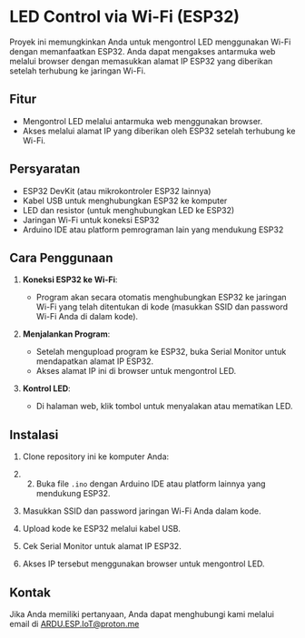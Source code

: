 # LED Control via Wi-Fi (ESP32)

Proyek ini memungkinkan Anda untuk mengontrol LED menggunakan Wi-Fi dengan memanfaatkan ESP32. Anda dapat mengakses antarmuka web melalui browser dengan memasukkan alamat IP ESP32 yang diberikan setelah terhubung ke jaringan Wi-Fi.

## Fitur
- Mengontrol LED melalui antarmuka web menggunakan browser.
- Akses melalui alamat IP yang diberikan oleh ESP32 setelah terhubung ke Wi-Fi.

## Persyaratan
- ESP32 DevKit (atau mikrokontroler ESP32 lainnya)
- Kabel USB untuk menghubungkan ESP32 ke komputer
- LED dan resistor (untuk menghubungkan LED ke ESP32)
- Jaringan Wi-Fi untuk koneksi ESP32
- Arduino IDE atau platform pemrograman lain yang mendukung ESP32

## Cara Penggunaan
1. **Koneksi ESP32 ke Wi-Fi**:
   - Program akan secara otomatis menghubungkan ESP32 ke jaringan Wi-Fi yang telah ditentukan di kode (masukkan SSID dan password Wi-Fi Anda di dalam kode).

2. **Menjalankan Program**:
   - Setelah mengupload program ke ESP32, buka Serial Monitor untuk mendapatkan alamat IP ESP32.
   - Akses alamat IP ini di browser untuk mengontrol LED.

3. **Kontrol LED**:
   - Di halaman web, klik tombol untuk menyalakan atau mematikan LED.

## Instalasi

1. Clone repository ini ke komputer Anda:
2. 2. Buka file `.ino` dengan Arduino IDE atau platform lainnya yang mendukung ESP32.

3. Masukkan SSID dan password jaringan Wi-Fi Anda dalam kode.

4. Upload kode ke ESP32 melalui kabel USB.

5. Cek Serial Monitor untuk alamat IP ESP32.

6. Akses IP tersebut menggunakan browser untuk mengontrol LED.

## Kontak
Jika Anda memiliki pertanyaan, Anda dapat menghubungi kami melalui email di ARDU.ESP.IoT@proton.me
